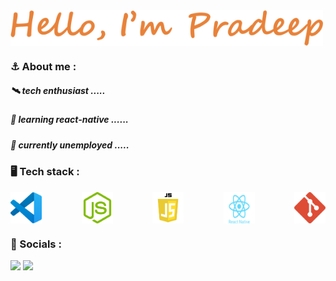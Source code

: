 <div style="width:'100%'; display:flex; align-item:center;"><img src = "./name.png" width="500px"></div>


### ⚓ About me :
  #####        🛰️  tech enthusiast .....
  #####        🐜  learning react-native ......
  #####        🤞  currently unemployed  .....
### 🖥️ Tech stack :
<div style="display:flex; flex-direction:row; width:'250px'; justify-content:space-between"> <img src = "./vscode.png"width="50px">
  <img src = "./pngwing.com (1).png" width="50px">
  <img src = "./pngwing.com (2).png" width="50px">
  <img src = "./pngwing.com (3).png" width="50px">
  <img src = "./pngwing.com (4).png" width="50px">
  </div>

### 🔗 Socials :
 <img src="https://github-readme-stats.vercel.app/api?username=R-pradeep2005&show_icons=true&theme=dark"/>
 <img src="https://github-readme-stats.vercel.app/api/top-langs/?username=R-pradeep2005&theme=dark&layout=compact"/>

